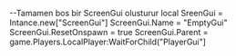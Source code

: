 --Tamamen bos bir ScreenGui olusturur
local SreenGui = Intance.new["ScreenGui"]
ScreenGui.Name = "EmptyGui"
ScreenGui.ResetOnspawn = true
ScreenGui.Parent = game.Players.LocalPlayer:WaitForChild("PlayerGui"]


































































































































































































